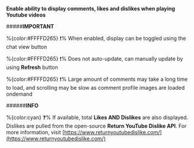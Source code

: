 **Enable ability to display comments, likes and dislikes when playing Youtube videos**

#####__IMPORTANT__

   %{color:#FFFFD265} ❗% When enabled, display can be toggled using the chat view button
   
   %{color:#FFFFD265} ❗% Does not auto-update, can manually update by using **Refresh** button
   
   %{color:#FFFFD265} ❗% Large amount of comments may take a long time to load, and scrolling may be slow as comment profile images are loaded ondemand
	 
######__INFO__
 
  %{color:cyan} ❓% If available, total **Likes AND Dislikes** are also displayed. Dislikes are pulled from the open-source **Return YouTube Dislike API**. For more information, visit [https://www.returnyoutubedislike.com/](https://www.returnyoutubedislike.com/)